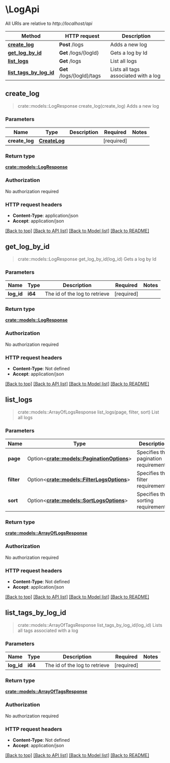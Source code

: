 # \LogApi

All URIs are relative to *http://localhost/api*

Method | HTTP request | Description
------------- | ------------- | -------------
[**create_log**](LogApi.md#create_log) | **Post** /logs | Adds a new log
[**get_log_by_id**](LogApi.md#get_log_by_id) | **Get** /logs/{logId} | Gets a log by Id
[**list_logs**](LogApi.md#list_logs) | **Get** /logs | List all logs
[**list_tags_by_log_id**](LogApi.md#list_tags_by_log_id) | **Get** /logs/{logId}/tags | Lists all tags associated with a log



## create_log

> crate::models::LogResponse create_log(create_log)
Adds a new log

### Parameters


Name | Type | Description  | Required | Notes
------------- | ------------- | ------------- | ------------- | -------------
**create_log** | [**CreateLog**](CreateLog.md) |  | [required] |

### Return type

[**crate::models::LogResponse**](LogResponse.md)

### Authorization

No authorization required

### HTTP request headers

- **Content-Type**: application/json
- **Accept**: application/json

[[Back to top]](#) [[Back to API list]](../README.md#documentation-for-api-endpoints) [[Back to Model list]](../README.md#documentation-for-models) [[Back to README]](../README.md)


## get_log_by_id

> crate::models::LogResponse get_log_by_id(log_id)
Gets a log by Id

### Parameters


Name | Type | Description  | Required | Notes
------------- | ------------- | ------------- | ------------- | -------------
**log_id** | **i64** | The id of the log to retrieve | [required] |

### Return type

[**crate::models::LogResponse**](LogResponse.md)

### Authorization

No authorization required

### HTTP request headers

- **Content-Type**: Not defined
- **Accept**: application/json

[[Back to top]](#) [[Back to API list]](../README.md#documentation-for-api-endpoints) [[Back to Model list]](../README.md#documentation-for-models) [[Back to README]](../README.md)


## list_logs

> crate::models::ArrayOfLogsResponse list_logs(page, filter, sort)
List all logs

### Parameters


Name | Type | Description  | Required | Notes
------------- | ------------- | ------------- | ------------- | -------------
**page** | Option<[**crate::models::PaginationOptions**](.md)> | Specifies the pagination requirements. |  |
**filter** | Option<[**crate::models::FilterLogsOptions**](.md)> | Specifies the filter requirements. |  |
**sort** | Option<[**crate::models::SortLogsOptions**](.md)> | Specifies the sorting requirements. |  |

### Return type

[**crate::models::ArrayOfLogsResponse**](ArrayOfLogsResponse.md)

### Authorization

No authorization required

### HTTP request headers

- **Content-Type**: Not defined
- **Accept**: application/json

[[Back to top]](#) [[Back to API list]](../README.md#documentation-for-api-endpoints) [[Back to Model list]](../README.md#documentation-for-models) [[Back to README]](../README.md)


## list_tags_by_log_id

> crate::models::ArrayOfTagsResponse list_tags_by_log_id(log_id)
Lists all tags associated with a log

### Parameters


Name | Type | Description  | Required | Notes
------------- | ------------- | ------------- | ------------- | -------------
**log_id** | **i64** | The id of the log to retrieve | [required] |

### Return type

[**crate::models::ArrayOfTagsResponse**](ArrayOfTagsResponse.md)

### Authorization

No authorization required

### HTTP request headers

- **Content-Type**: Not defined
- **Accept**: application/json

[[Back to top]](#) [[Back to API list]](../README.md#documentation-for-api-endpoints) [[Back to Model list]](../README.md#documentation-for-models) [[Back to README]](../README.md)

